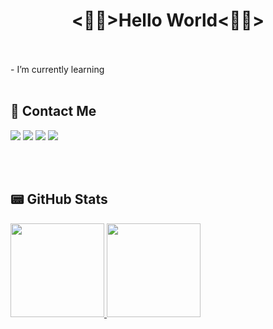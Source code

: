 <h1 align="center"> 
  <👨‍💻>Hello World<👨‍💻>
</h1>
<br/>
<br/>
- I’m currently learning
<br/>
<br/>
    
## 📱 Contact Me

<p>
  <a href="https://www.linkedin.com/in/viniciusfernands/" target="_blank"><img src="https://img.shields.io/badge/LinkedIn-0077B5?style=for-the-badge&logo=linkedin&logoColor=white"/></a>
  <a href="mailto:viniciusfernandes126@gmail.com" target="_blank"><img src="https://img.shields.io/badge/Gmail-D14836?style=for-the-badge&logo=gmail&logoColor=white"/></a>
  <a href="https://wa.me/554788443404" target="_blank"><img src="https://img.shields.io/badge/WhatsApp-25D366?style=for-the-badge&logo=whatsapp&logoColor=white"/></a>
  <a href="https://t.me/viniciusfernands" target="_blank"><img src="https://img.shields.io/badge/Telegram-2CA5E0?style=for-the-badge&logo=telegram&logoColor=white"/><a/>
</p>
<br/>
<br/>
    
## 📟 GitHub Stats
    
<div>
  <a href="https://github.com/viniciusfernands">
  <img height="150rem" src="https://github-readme-stats.vercel.app/api?username=viniciusfernands&show_icons=true&count_private=true&theme=github_dark&hide_border=true" />
  <img height="150rem" src="https://github-readme-stats.vercel.app/api/top-langs/?username=viniciusfernands&langs_count=10&count_private=true&theme=github_dark&layout=compact&hide_border=true"/>
</div>
